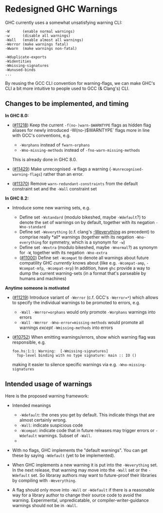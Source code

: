 # Redesigned GHC Warnings



GHC currently uses a somewhat unsatisfying warning CLI:


```wiki
-W      (enable normal warnings)
-w      (disable all warnings)
-Wall   (enable almost all warnings)
-Werror (make warnings fatal)
-Wwarn  (make warnings non-fatal)

-Wduplicate-exports
-Widentities
-Wmissing-signatures
-Wunused-binds
...
```


By reusing the GCC CLI convention for warning-flags, we can make GHC's CLI a bit more intuitive to people used to GCC (& Clang's) CLI.


## Changes to be implemented, and timing



**In GHC 8.0:**


- ([\#11218](https://gitlab.staging.haskell.org/ghc/ghc/issues/11218)) Keep the current `-f(no-)warn-$WARNTYPE` flags as hidden flag aliases for newly introduced -W(no-)$WARNTYPE\` flags more in line with GCC's conventions, e.g.

  - `-Worphans` instead of `fwarn-orphans`
  - `-Wno-missing-methods` instead of `-fno-warn-missing-methods`

  This is already done in GHC 8.0.

- ([\#11429](https://gitlab.staging.haskell.org/ghc/ghc/issues/11429)) Make unrecognised `-W` flags a warning (`-Wunrecognised-warning-flags`) rather than an error. 

- ([\#11370](https://gitlab.staging.haskell.org/ghc/ghc/issues/11370)) Remove `warn-redundant-constraints` from the default constraint set and the `-Wall` constraint set


**In GHC 8.2:**


- Introduce some new warning sets, e.g.

  - Define set `-Wstandard` (modulo bikeshed, maybe `-Wdefault`?) to denote the set of warnings on by default, together with its negation `-Wno-standard`
  - Define set `-Weverything` (c.f. clang's [
    -Weverything](http://clang.llvm.org/docs/UsersManual.html#diagnostics-enable-everything) as precedent) to comprise really \*all\* warnings (together with its negation `-Wno-everything` for symmetry, which is a synonym for `-w`)
  - Define set `-Wextra` (modulo bikeshed, maybe `-Wnormal`?) as synonym for `-W`, together with its negation `-Wno-extra`
  - ([\#11000](https://gitlab.staging.haskell.org/ghc/ghc/issues/11000)) Define set `-Wcompat` to denote all warnings about future compatility GHC *currently* knows about (like e.g. `-Wcompat-amp`, `-Wcompat-mfp`, `-Wcompat-mrp`)  In addition, have `ghc` provide a way to dump the current warning-sets (in a format that's parseable by humans and machines)


**Anytime someone is motivated** 


- ([\#11219](https://gitlab.staging.haskell.org/ghc/ghc/issues/11219)) Introduce variant of `-Werror` (c.f. GCC's `-Werror=*`) which allows to specify the individual warnings to be promoted to errors, e.g.

  - `-Wall -Werror=orphans` would only promote `-Worphans` warnings into errors
  - `-Wall -Werror -Wno-error=missing-methods` would promote all warnings *except* `-Wmissing-methods` into errors

- ([\#10752](https://gitlab.staging.haskell.org/ghc/ghc/issues/10752)) When emitting warnings/errors, show which warning flag was responsible,
  e.g.

  ```wiki
  foo.hs:1:1: Warning:  [-Wmissing-signatures]
    Top-level binding with no type signature: main :: IO ()
  ```

  making it easier to silence specific warnings via e.g. `-Wno-missing-signatures`

## Intended usage of warnings



Here is the proposed warning framework:


- Intended meanings

  - `-Wdefault`: the ones you get by default. This indicate things that are almost certainly wrong.
  - `-Wall`: indicate suspicious code
  - `-Wcompat`: indicate code that in future releases may trigger errors or `-Wdefault` warnings.  Subset of `-Wall`.
  - 

- With no flags, GHC implements the "default warnings". You can get these by saying `-Wdefault` (yet to be implemented).

- When GHC implements a new warning it is put into the `-Weverything` set.  In the next release, that warning may move into the `-Wall` set or the `-Wdefault` set.  So libraray authors may want to future-proof their libraries by compiling with `-Weverything`.

- A flag should only move into `-Wall` or `-Wdefault` if there is a reasonable way for a library author to change their source code to avoid the warning. Experimental, unpredicatable, or compiler-writer-guidance warnings should not be in `-Wall`.
